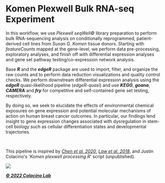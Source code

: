 # Komen Plexwell Bulk RNA-seq Experiment
In this workflow, we use _Plexwell seqWell©_ library preparation to perform bulk RNA-sequencing analysis on conditionally reprogrammed, patient-derived cell lines from _Susan G. Komen_ tissue donors. Starting with _featureCounts_ mapped at the gene-level, we perform data pre-processing, exploratory analyses, and finish off with differential expression analyses and gene set pathway testing/co-expression network analysis. 
  
Base **_R_** and the **_edgeR_** package are used to import, filter, and organize the raw counts and to perform data reduction visualizations and quality control checks. We perform downstream differential expression analysis using the **_edgeR_** quasi-likelihood pipeline (_edgeR-quasi_) and use **_KEGG_**, **_goana_**, **_CAMERA_** and **_fry_** for competitive and self-contained gene set testing, respectively. 

By doing so, we seek to elucidate the effects of environmental chemical exposures on gene expression and potential molecular mechanisms of action on human breast cancer outcomes. In particular, our findings lend insight to gene expression changes associated with dysregulation in stem-cell biology such as cellular differentiation states and developmental trajectories. 

&nbsp;

This pipeline is inspired by _[Chen et al. 2020](https://bioconductor.org/packages/release/workflows/vignettes/RnaSeqGeneEdgeRQL/inst/doc/edgeRQL.html#camera-gene-set-enrichment-analysis)_, _[Law et al. 2018](https://bioconductor.org/packages/release/workflows/vignettes/RNAseq123/inst/doc/limmaWorkflow.html)_, and Justin Colacino's '_Komen plexwell processing.R_' script (unpublished).
  
![](https://sph.umich.edu/news/2021posts/images/sph-building-exterior.jpg)

_**[© 2022 Colacino Lab](https://www.colacinolab.com/)**_
